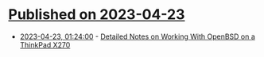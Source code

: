 # [Published on 2023-04-23](index.md)

* [2023-04-23, 01:24:00](https://soylentnews.org/article.pl?sid=23/04/21/1727201&from=rss) - [Detailed Notes on Working With OpenBSD on a ThinkPad X270](https://soylentnews.org/article.pl?sid=23/04/21/1727201&from=rss)
